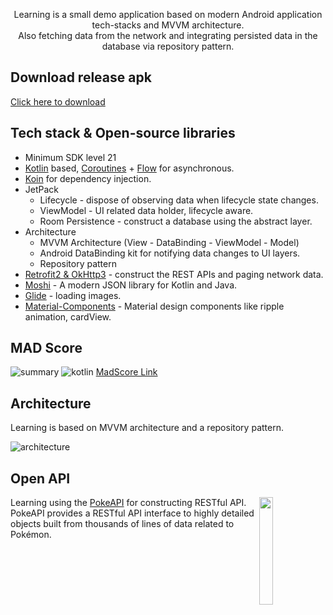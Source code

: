 <p align="center">  
Learning is a small demo application based on modern Android application tech-stacks and MVVM architecture.<br>
Also fetching data from the network and integrating persisted data in the database via repository pattern.
</p>

## Download release apk
[Click here to download](https://github.com/SanjayMallur/Learning/releases)

## Tech stack & Open-source libraries
- Minimum SDK level 21
- [Kotlin](https://kotlinlang.org/) based, [Coroutines](https://github.com/Kotlin/kotlinx.coroutines) + [Flow](https://kotlin.github.io/kotlinx.coroutines/kotlinx-coroutines-core/kotlinx.coroutines.flow/) for asynchronous.
- [Koin](https://github.com/InsertKoinIO/koin) for dependency injection.
- JetPack
  - Lifecycle - dispose of observing data when lifecycle state changes.
  - ViewModel - UI related data holder, lifecycle aware.
  - Room Persistence - construct a database using the abstract layer.
- Architecture
  - MVVM Architecture (View - DataBinding - ViewModel - Model)
  - Android DataBinding kit for notifying data changes to UI layers.
  - Repository pattern
- [Retrofit2 & OkHttp3](https://github.com/square/retrofit) - construct the REST APIs and paging network data.
- [Moshi](https://github.com/square/moshi/) - A modern JSON library for Kotlin and Java.
- [Glide](https://github.com/bumptech/glide) - loading images.
- [Material-Components](https://github.com/material-components/material-components-android) - Material design components like ripple animation, cardView.


## MAD Score
![summary](https://user-images.githubusercontent.com/7569605/121675892-e8ddcb00-caab-11eb-8cbc-c6e1a9f48c6d.png)
![kotlin](https://user-images.githubusercontent.com/7569605/121675983-0317a900-caac-11eb-8315-76cff6c75202.png)
[MadScore Link](https://madscorecard.withgoogle.com/scorecards/3578495028/)

## Architecture
Learning is based on MVVM architecture and a repository pattern.

![architecture](https://user-images.githubusercontent.com/24237865/77502018-f7d36000-6e9c-11ea-92b0-1097240c8689.png)

## Open API
<img src="https://user-images.githubusercontent.com/24237865/83422649-d1b1d980-a464-11ea-8c91-a24fdf89cd6b.png" align="right" width="21%"/>

Learning using the [PokeAPI](https://pokeapi.co/) for constructing RESTful API.<br>
PokeAPI provides a RESTful API interface to highly detailed objects built from thousands of lines of data related to Pokémon.
